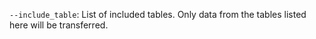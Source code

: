 `--include_table`: List of included tables. Only data from the tables listed here will be transferred.

